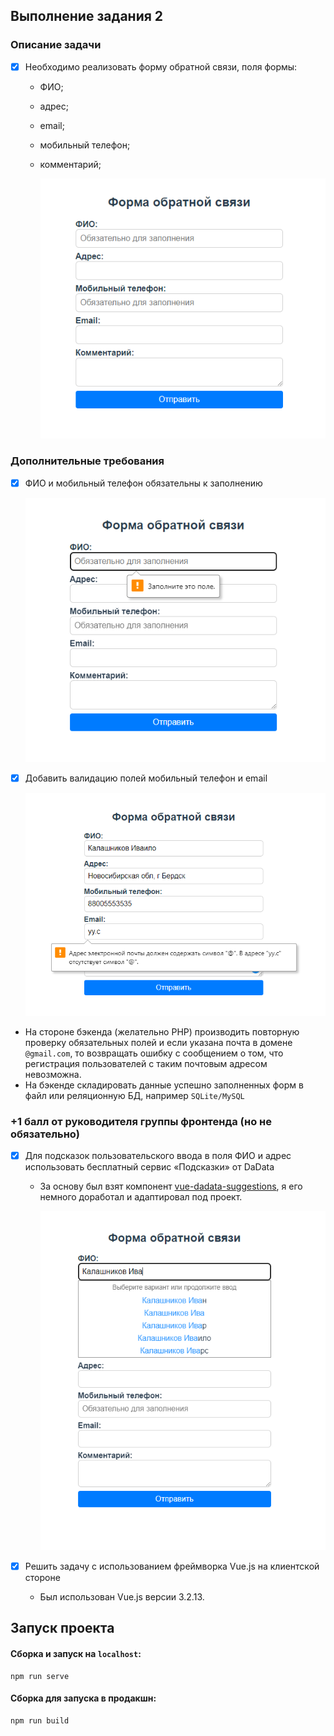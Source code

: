 ## Выполнение задания 2

### Описание задачи
- [x] Необходимо реализовать форму обратной связи, поля формы:
  - ФИО;
  - адрес;
  - email;
  - мобильный телефон;
  - комментарий;

    ![](../img/feedback_0.png)

### Дополнительные требования
- [x] ФИО и мобильный телефон обязательны к заполнению

    ![](../img/feedback_1.png)

- [x] Добавить валидацию полей мобильный телефон и email

    ![](../img/feedback_2.png)

- На стороне бэкенда (желательно PHP) производить повторную проверку обязательных полей и если указана почта в домене `@gmail.com`, то возвращать ошибку с сообщением о том, что регистрация пользователей с таким почтовым адресом невозможна.
- На бэкенде складировать данные успешно заполненных форм в файл или реляционную БД, например `SQLite/MySQL`

### +1 балл от руководителя группы фронтенда (но не обязательно)
- [x] Для подсказок пользовательского ввода в поля ФИО и адрес использовать бесплатный сервис «Подсказки» от DaData
  - За основу был взят компонент [vue-dadata-suggestions](https://github.com/yzen-dev/vue-dadata-suggestions), я его немного доработал и адаптировал под проект.

      ![](../img/feedback_3.png)

- [x] Решить задачу с использованием фреймворка Vue.js на клиентской стороне
  - Был использован Vue.js версии 3.2.13.

## Запуск проекта

#### Сборка и запуск на `localhost`:
```
npm run serve
```

#### Сборка для запуска в продакшн:
```
npm run build
```
